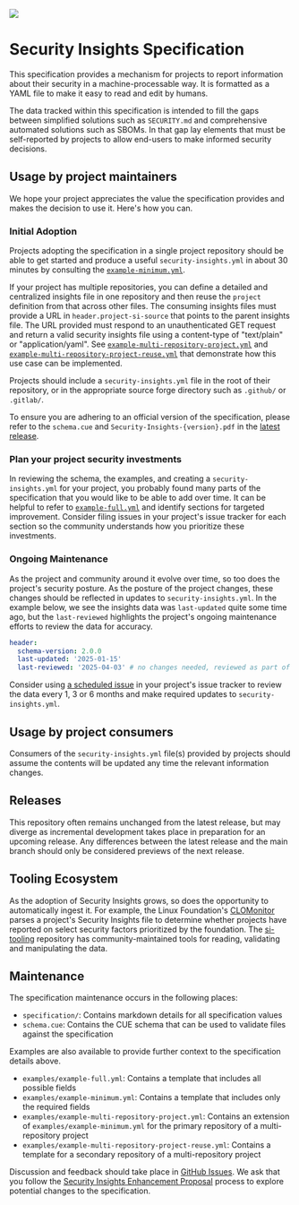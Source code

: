 [<img src="https://img.shields.io/badge/slack-@openssf/security%20insights-green.svg?logo=slack">](https://openssf.slack.com/messages/security_insights/)

# Security Insights Specification

This specification provides a mechanism for projects to report information about their security in a machine-processable way. It is formatted as a YAML file to make it easy to read and edit by humans.

The data tracked within this specification is intended to fill the gaps between simplified solutions such as `SECURITY.md` and comprehensive automated solutions such as SBOMs. In that gap lay elements that must be self-reported by projects to allow end-users to make informed security decisions.

## Usage by project maintainers

We hope your project appreciates the value the specification provides and makes the decision to use it. Here's how you can.

### Initial Adoption

Projects adopting the specification in a single project repository should be able to get started and produce a useful `security-insights.yml` in about 30 minutes by consulting the [`example-minimum.yml`](examples/example-minimum.yml).

If your project has multiple repositories, you can define a detailed and centralized insights file in one repository and then reuse the `project` definition from that across other files. The consuming insights files must provide a URL in `header.project-si-source` that points to the parent insights file. The URL provided must respond to an unauthenticated GET request and return a valid security insights file using a content-type of "text/plain" or "application/yaml". See [`example-multi-repository-project.yml`](examples/example-multi-repository-project.yml) and [`example-multi-repository-project-reuse.yml`](examples/example-multi-repository-project-reuse.yml) that demonstrate how this use case can be implemented.

Projects should include a `security-insights.yml` file in the root of their repository, or in the appropriate source forge directory such as `.github/` or `.gitlab/`.

To ensure you are adhering to an official version of the specification, please refer to the `schema.cue` and `Security-Insights-{version}.pdf` in the [latest release](https://github.com/ossf/security-insights-spec/releases/latest).

### Plan your project security investments

In reviewing the schema, the examples, and creating a `security-insights.yml` for your project, you probably found many parts of the specification that you would like to be able to add over time. It can be helpful to refer to [`example-full.yml`](examples/example-full.yml) and identify sections for targeted improvement. Consider filing issues in your project's issue tracker for each section so the community understands how you prioritize these investments.

### Ongoing Maintenance

As the project and community around it evolve over time, so too does the project's security posture. As the posture of the project changes, these changes should be reflected in updates to `security-insights.yml`. In the example below, we see the insights data was `last-updated` quite some time ago, but the `last-reviewed` highlights the project's ongoing maintenance efforts to review the data for accuracy.

```yaml
header:
  schema-version: 2.0.0
  last-updated: '2025-01-15'
  last-reviewed: '2025-04-03' # no changes needed, reviewed as part of last minor version release
```

Consider using [a scheduled issue](https://docs.github.com/en/actions/use-cases-and-examples/project-management/scheduling-issue-creation) in your project's issue tracker to review the data every 1, 3 or 6 months and make required updates to `security-insights.yml`.

## Usage by project consumers

Consumers of the `security-insights.yml` file(s) provided by projects should assume the contents will be updated any time the relevant information changes.

## Releases

This repository often remains unchanged from the latest release, but may diverge as incremental development takes place in preparation for an upcoming release. Any differences between the latest release and the main branch should only be considered previews of the next release.

## Tooling Ecosystem

As the adoption of Security Insights grows, so does the opportunity to automatically ingest it. For example, the Linux Foundation's [CLOMonitor](https://clomonitor.io/) parses a project's Security Insights file to determine whether projects have reported on select security factors prioritized by the foundation. The [si-tooling](https://github.com/ossf/si-tooling) repository has community-maintained tools for reading, validating and manipulating the data.

## Maintenance

The specification maintenance occurs in the following places:

- `specification/`: Contains markdown details for all specification values
- `schema.cue`: Contains the CUE schema that can be used to validate files against the specification

Examples are also available to provide further context to the specification details above.

- `examples/example-full.yml`: Contains a template that includes all possible fields
- `examples/example-minimum.yml`: Contains a template that includes only the required fields
- `examples/example-multi-repository-project.yml`: Contains an extension of `examples/example-minimum.yml` for the primary repository of a multi-repository project
- `examples/example-multi-repository-project-reuse.yml`: Contains a template for a secondary repository of a multi-repository project

Discussion and feedback should take place in [GitHub Issues](https://github.com/ossf/security-insights-spec/issues). We ask that you follow the [Security Insights Enhancement Proposal](./docs/GOVERNANCE.md#security-insights-enhancement-proposals) process to explore potential changes to the specification.
